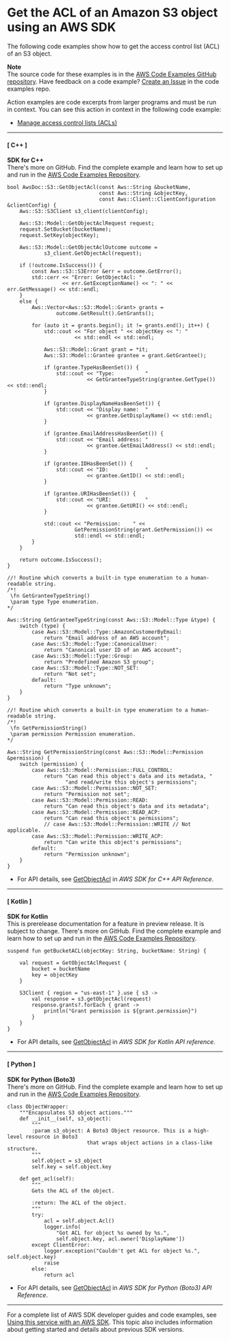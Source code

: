 # Get the ACL of an Amazon S3 object using an AWS SDK<a name="example_s3_GetObjectAcl_section"></a>

The following code examples show how to get the access control list \(ACL\) of an S3 object\.

**Note**  
The source code for these examples is in the [AWS Code Examples GitHub repository](https://github.com/awsdocs/aws-doc-sdk-examples)\. Have feedback on a code example? [Create an Issue](https://github.com/awsdocs/aws-doc-sdk-examples/issues/new/choose) in the code examples repo\. 

Action examples are code excerpts from larger programs and must be run in context\. You can see this action in context in the following code example: 
+  [Manage access control lists \(ACLs\)](example_s3_Scenario_ManageACLs_section.md) 

------
#### [ C\+\+ ]

**SDK for C\+\+**  
 There's more on GitHub\. Find the complete example and learn how to set up and run in the [AWS Code Examples Repository](https://github.com/awsdocs/aws-doc-sdk-examples/tree/main/cpp/example_code/s3#code-examples)\. 
  

```
bool AwsDoc::S3::GetObjectAcl(const Aws::String &bucketName,
                              const Aws::String &objectKey,
                              const Aws::Client::ClientConfiguration &clientConfig) {
    Aws::S3::S3Client s3_client(clientConfig);

    Aws::S3::Model::GetObjectAclRequest request;
    request.SetBucket(bucketName);
    request.SetKey(objectKey);

    Aws::S3::Model::GetObjectAclOutcome outcome =
            s3_client.GetObjectAcl(request);

    if (!outcome.IsSuccess()) {
        const Aws::S3::S3Error &err = outcome.GetError();
        std::cerr << "Error: GetObjectAcl: "
                  << err.GetExceptionName() << ": " << err.GetMessage() << std::endl;
    }
    else {
        Aws::Vector<Aws::S3::Model::Grant> grants =
                outcome.GetResult().GetGrants();

        for (auto it = grants.begin(); it != grants.end(); it++) {
            std::cout << "For object " << objectKey << ": "
                      << std::endl << std::endl;

            Aws::S3::Model::Grant grant = *it;
            Aws::S3::Model::Grantee grantee = grant.GetGrantee();

            if (grantee.TypeHasBeenSet()) {
                std::cout << "Type:          "
                          << GetGranteeTypeString(grantee.GetType()) << std::endl;
            }

            if (grantee.DisplayNameHasBeenSet()) {
                std::cout << "Display name:  "
                          << grantee.GetDisplayName() << std::endl;
            }

            if (grantee.EmailAddressHasBeenSet()) {
                std::cout << "Email address: "
                          << grantee.GetEmailAddress() << std::endl;
            }

            if (grantee.IDHasBeenSet()) {
                std::cout << "ID:            "
                          << grantee.GetID() << std::endl;
            }

            if (grantee.URIHasBeenSet()) {
                std::cout << "URI:           "
                          << grantee.GetURI() << std::endl;
            }

            std::cout << "Permission:    " <<
                      GetPermissionString(grant.GetPermission()) <<
                      std::endl << std::endl;
        }
    }

    return outcome.IsSuccess();
}

//! Routine which converts a built-in type enumeration to a human-readable string.
/*!
 \fn GetGranteeTypeString()
 \param type Type enumeration.
*/

Aws::String GetGranteeTypeString(const Aws::S3::Model::Type &type) {
    switch (type) {
        case Aws::S3::Model::Type::AmazonCustomerByEmail:
            return "Email address of an AWS account";
        case Aws::S3::Model::Type::CanonicalUser:
            return "Canonical user ID of an AWS account";
        case Aws::S3::Model::Type::Group:
            return "Predefined Amazon S3 group";
        case Aws::S3::Model::Type::NOT_SET:
            return "Not set";
        default:
            return "Type unknown";
    }
}

//! Routine which converts a built-in type enumeration to a human-readable string.
/*!
 \fn GetPermissionString()
 \param permission Permission enumeration.
*/

Aws::String GetPermissionString(const Aws::S3::Model::Permission &permission) {
    switch (permission) {
        case Aws::S3::Model::Permission::FULL_CONTROL:
            return "Can read this object's data and its metadata, "
                   "and read/write this object's permissions";
        case Aws::S3::Model::Permission::NOT_SET:
            return "Permission not set";
        case Aws::S3::Model::Permission::READ:
            return "Can read this object's data and its metadata";
        case Aws::S3::Model::Permission::READ_ACP:
            return "Can read this object's permissions";
            // case Aws::S3::Model::Permission::WRITE // Not applicable.
        case Aws::S3::Model::Permission::WRITE_ACP:
            return "Can write this object's permissions";
        default:
            return "Permission unknown";
    }
}
```
+  For API details, see [GetObjectAcl](https://docs.aws.amazon.com/goto/SdkForCpp/s3-2006-03-01/GetObjectAcl) in *AWS SDK for C\+\+ API Reference*\. 

------
#### [ Kotlin ]

**SDK for Kotlin**  
This is prerelease documentation for a feature in preview release\. It is subject to change\.
 There's more on GitHub\. Find the complete example and learn how to set up and run in the [AWS Code Examples Repository](https://github.com/awsdocs/aws-doc-sdk-examples/tree/main/kotlin/services/s3#code-examples)\. 
  

```
suspend fun getBucketACL(objectKey: String, bucketName: String) {

    val request = GetObjectAclRequest {
        bucket = bucketName
        key = objectKey
    }

    S3Client { region = "us-east-1" }.use { s3 ->
        val response = s3.getObjectAcl(request)
        response.grants?.forEach { grant ->
            println("Grant permission is ${grant.permission}")
        }
    }
}
```
+  For API details, see [GetObjectAcl](https://github.com/awslabs/aws-sdk-kotlin#generating-api-documentation) in *AWS SDK for Kotlin API reference*\. 

------
#### [ Python ]

**SDK for Python \(Boto3\)**  
 There's more on GitHub\. Find the complete example and learn how to set up and run in the [AWS Code Examples Repository](https://github.com/awsdocs/aws-doc-sdk-examples/tree/main/python/example_code/s3/s3_basics#code-examples)\. 
  

```
class ObjectWrapper:
    """Encapsulates S3 object actions."""
    def __init__(self, s3_object):
        """
        :param s3_object: A Boto3 Object resource. This is a high-level resource in Boto3
                          that wraps object actions in a class-like structure.
        """
        self.object = s3_object
        self.key = self.object.key

    def get_acl(self):
        """
        Gets the ACL of the object.

        :return: The ACL of the object.
        """
        try:
            acl = self.object.Acl()
            logger.info(
                "Got ACL for object %s owned by %s.",
                self.object.key, acl.owner['DisplayName'])
        except ClientError:
            logger.exception("Couldn't get ACL for object %s.", self.object.key)
            raise
        else:
            return acl
```
+  For API details, see [GetObjectAcl](https://docs.aws.amazon.com/goto/boto3/s3-2006-03-01/GetObjectAcl) in *AWS SDK for Python \(Boto3\) API Reference*\. 

------

For a complete list of AWS SDK developer guides and code examples, see [Using this service with an AWS SDK](UsingAWSSDK.md#sdk-general-information-section)\. This topic also includes information about getting started and details about previous SDK versions\.